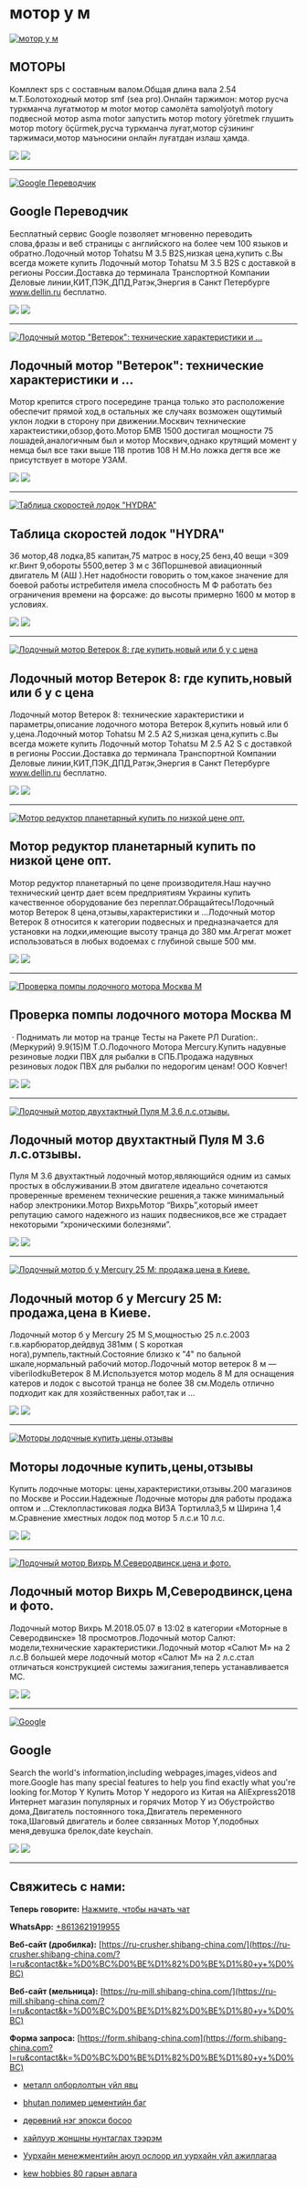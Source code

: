 # мотор y м

<a href="https://swt.shibang-china.com/?l=ru&img&k=%D0%BC%D0%BE%D1%82%D0%BE%D1%80+y+%D0%BC" target="_blank">![мотор y м](http://static.shibang-china.com/all-800x300/171.jpg)</a>

## МОТОРЫ
Комплект sps с составным валом.Общая длина вала 2.54 м.Т.Болотоходный мотор smf (sea pro).Онлайн таржимон: мотор русча туркманча луғатмотор м motor мотор самолёта samol&#253;otyň motory подвесной мотор asma motor запустить мотор motory &#253;&#246;retmek глушить мотор motory &#246;&#231;&#252;rmek,русча туркманча луғат,мотор сўзининг таржимаси,мотор маъносини онлайн луғатдан излаш ҳамда.


<a href="https://whatsapp.shibangsoft.com/WhatsApp.php" target="_blank" title="WhatsApp">![](http://static.shibang-china.com/icon/whatsapp.png)</a> <a href="https://swt.shibang-china.com/?l=ru&icon&k=%D0%BC%D0%BE%D1%82%D0%BE%D1%80+y+%D0%BC" target="_blank">![](http://static.shibang-china.com/icon/chat-ru.png)</a>

---

<a href="https://swt.shibang-china.com/?l=ru&img&k=%D0%BC%D0%BE%D1%82%D0%BE%D1%80+y+%D0%BC" target="_blank">![Google Переводчик](http://static.shibang-china.com/all-800x300/818.jpg)</a>

## Google Переводчик
Бесплатный сервис Google позволяет мгновенно переводить слова,фразы и веб страницы с английского на более чем 100 языков и обратно.Лодочный мотор Tohatsu M 3.5 B2S,низкая цена,купить с.Вы всегда можете купить Лодочный мотор Tohatsu M 3.5 B2S с доставкой в регионы России.Доставка до терминала Транспортной Компании Деловые линии,КИТ,ПЭК,ДПД,Ратэк,Энергия в Санкт Петербурге www.dellin.ru бесплатно.


<a href="https://whatsapp.shibangsoft.com/WhatsApp.php" target="_blank" title="WhatsApp">![](http://static.shibang-china.com/icon/whatsapp.png)</a> <a href="https://swt.shibang-china.com/?l=ru&icon&k=%D0%BC%D0%BE%D1%82%D0%BE%D1%80+y+%D0%BC" target="_blank">![](http://static.shibang-china.com/icon/chat-ru.png)</a>

---

<a href="https://swt.shibang-china.com/?l=ru&img&k=%D0%BC%D0%BE%D1%82%D0%BE%D1%80+y+%D0%BC" target="_blank">![Лодочный мотор &quot;Ветерок&quot;: технические характеристики и …](http://static.shibang-china.com/all-800x300/410.jpg)</a>

## Лодочный мотор &quot;Ветерок&quot;: технические характеристики и …
Мотор крепится строго посередине транца только это расположение обеспечит прямой ход,в остальных же случаях возможен ощутимый уклон лодки в сторону при движении.Москвич технические характеистики,обзор,фото.Мотор БМВ 1500 достигал мощности 75 лошадей,аналогичным был и мотор Москвич,однако крутящий момент у немца был все таки выше 118 против 108 Н М.Но ложка дегтя все же присутствует в моторе УЗАМ.


<a href="https://whatsapp.shibangsoft.com/WhatsApp.php" target="_blank" title="WhatsApp">![](http://static.shibang-china.com/icon/whatsapp.png)</a> <a href="https://swt.shibang-china.com/?l=ru&icon&k=%D0%BC%D0%BE%D1%82%D0%BE%D1%80+y+%D0%BC" target="_blank">![](http://static.shibang-china.com/icon/chat-ru.png)</a>

---

<a href="https://swt.shibang-china.com/?l=ru&img&k=%D0%BC%D0%BE%D1%82%D0%BE%D1%80+y+%D0%BC" target="_blank">![Таблица скоростей лодок &quot;HYDRA&quot;](http://static.shibang-china.com/all-800x300/1081.jpg)</a>

## Таблица скоростей лодок &quot;HYDRA&quot;
36 мотор,48 лодка,85 капитан,75 матрос в носу,25 бенз,40 вещи =309 кг.Винт 9,обороты 5500,ветер 3 м с 36Поршневой авиационный двигатель М (АШ ).Нет надобности говорить о том,какое значение для боевой работы истребителя имела способность М Ф работать без ограничения времени на форсаже: до высоты примерно 1600 м мотор в условиях.


<a href="https://whatsapp.shibangsoft.com/WhatsApp.php" target="_blank" title="WhatsApp">![](http://static.shibang-china.com/icon/whatsapp.png)</a> <a href="https://swt.shibang-china.com/?l=ru&icon&k=%D0%BC%D0%BE%D1%82%D0%BE%D1%80+y+%D0%BC" target="_blank">![](http://static.shibang-china.com/icon/chat-ru.png)</a>

---

<a href="https://swt.shibang-china.com/?l=ru&img&k=%D0%BC%D0%BE%D1%82%D0%BE%D1%80+y+%D0%BC" target="_blank">![Лодочный мотор Ветерок 8: где купить,новый или б у с цена](http://static.shibang-china.com/all-800x300/479.jpg)</a>

## Лодочный мотор Ветерок 8: где купить,новый или б у с цена
Лодочный мотор Ветерок 8: технические характеристики и параметры,описание лодочного мотора Ветерок 8,купить новый или б у,цена.Лодочный мотор Tohatsu M 2.5 A2 S,низкая цена,купить с.Вы всегда можете купить Лодочный мотор Tohatsu M 2.5 A2 S с доставкой в регионы России.Доставка до терминала Транспортной Компании Деловые линии,КИТ,ПЭК,ДПД,Ратэк,Энергия в Санкт Петербурге www.dellin.ru бесплатно.


<a href="https://whatsapp.shibangsoft.com/WhatsApp.php" target="_blank" title="WhatsApp">![](http://static.shibang-china.com/icon/whatsapp.png)</a> <a href="https://swt.shibang-china.com/?l=ru&icon&k=%D0%BC%D0%BE%D1%82%D0%BE%D1%80+y+%D0%BC" target="_blank">![](http://static.shibang-china.com/icon/chat-ru.png)</a>

---

<a href="https://swt.shibang-china.com/?l=ru&img&k=%D0%BC%D0%BE%D1%82%D0%BE%D1%80+y+%D0%BC" target="_blank">![Мотор редуктор планетарный купить по низкой цене опт.](http://static.shibang-china.com/all-800x300/997.jpg)</a>

## Мотор редуктор планетарный купить по низкой цене опт.
Мотор редуктор планетарный по цене производителя.Наш научно технический центр дает всем предприятиям Украины купить качественное оборудование без переплат.Обращайтесь!Лодочный мотор Ветерок 8 цена,отзывы,характеристики и …Лодочный мотор Ветерок 8 относится к категории подвесных и предназначается для установки на лодки,имеющие высоту транца до 380 мм.Агрегат может использоваться в любых водоемах с глубиной свыше 500 мм.


<a href="https://whatsapp.shibangsoft.com/WhatsApp.php" target="_blank" title="WhatsApp">![](http://static.shibang-china.com/icon/whatsapp.png)</a> <a href="https://swt.shibang-china.com/?l=ru&icon&k=%D0%BC%D0%BE%D1%82%D0%BE%D1%80+y+%D0%BC" target="_blank">![](http://static.shibang-china.com/icon/chat-ru.png)</a>

---

<a href="https://swt.shibang-china.com/?l=ru&img&k=%D0%BC%D0%BE%D1%82%D0%BE%D1%80+y+%D0%BC" target="_blank">![Проверка помпы лодочного мотора Москва М](http://static.shibang-china.com/all-800x300/1406.jpg)</a>

## Проверка помпы лодочного мотора Москва М
&nbsp;&#0183;&#32;Поднимать ли мотор на транце Тесты на Ракете РЛ Duration:.(Меркурий) 9.9(15)М Т.О.Лодочного Мотора Mercury.Купить надувные резиновые лодки ПВХ для рыбалки в СПБ.Продажа надувных резиновых лодок ПВХ для рыбалки по недорогим ценам! ООО Ковчег!


<a href="https://whatsapp.shibangsoft.com/WhatsApp.php" target="_blank" title="WhatsApp">![](http://static.shibang-china.com/icon/whatsapp.png)</a> <a href="https://swt.shibang-china.com/?l=ru&icon&k=%D0%BC%D0%BE%D1%82%D0%BE%D1%80+y+%D0%BC" target="_blank">![](http://static.shibang-china.com/icon/chat-ru.png)</a>

---

<a href="https://swt.shibang-china.com/?l=ru&img&k=%D0%BC%D0%BE%D1%82%D0%BE%D1%80+y+%D0%BC" target="_blank">![Лодочный мотор двухтактный Пуля М 3.6 л.с.отзывы.](http://static.shibang-china.com/all-800x300/156.jpg)</a>

## Лодочный мотор двухтактный Пуля М 3.6 л.с.отзывы.
Пуля М 3.6 двухтактный лодочный мотор,являющийся одним из самых простых в обслуживании.В этом двигателе идеально сочетаются проверенные временем технические решения,а также минимальный набор электроники.Мотор ВихрьМотор “Вихрь”,который имеет репутацию самого надежного из наших подвесников,все же страдает некоторыми “хроническими болезнями”.


<a href="https://whatsapp.shibangsoft.com/WhatsApp.php" target="_blank" title="WhatsApp">![](http://static.shibang-china.com/icon/whatsapp.png)</a> <a href="https://swt.shibang-china.com/?l=ru&icon&k=%D0%BC%D0%BE%D1%82%D0%BE%D1%80+y+%D0%BC" target="_blank">![](http://static.shibang-china.com/icon/chat-ru.png)</a>

---

<a href="https://swt.shibang-china.com/?l=ru&img&k=%D0%BC%D0%BE%D1%82%D0%BE%D1%80+y+%D0%BC" target="_blank">![Лодочный мотор б у Mercury 25 М: продажа,цена в Киеве.](http://static.shibang-china.com/all-800x300/856.jpg)</a>

## Лодочный мотор б у Mercury 25 М: продажа,цена в Киеве.
Лодочный мотор б у Mercury 25 M S,мощностью 25 л.с.2003 г.в.карбюратор,дейдвуд 381мм ( S короткая нога),румпель,тактный.Состояние близко к &quot;4&quot; по бальной шкале,нормальный рабочий мотор.Лодочный мотор ветерок 8 м — viberilodkuВетерок 8 М.Используется мотор модель 8 М для оснащения катеров и лодок с высотой транца не более 38 см.Модель отлично подходит как для хозяйственных работ,так и …


<a href="https://whatsapp.shibangsoft.com/WhatsApp.php" target="_blank" title="WhatsApp">![](http://static.shibang-china.com/icon/whatsapp.png)</a> <a href="https://swt.shibang-china.com/?l=ru&icon&k=%D0%BC%D0%BE%D1%82%D0%BE%D1%80+y+%D0%BC" target="_blank">![](http://static.shibang-china.com/icon/chat-ru.png)</a>

---

<a href="https://swt.shibang-china.com/?l=ru&img&k=%D0%BC%D0%BE%D1%82%D0%BE%D1%80+y+%D0%BC" target="_blank">![Моторы лодочные купить,цены,отзывы](http://static.shibang-china.com/all-800x300/5.jpg)</a>

## Моторы лодочные купить,цены,отзывы
Купить лодочные моторы: цены,характеристики,отзывы.200 магазинов по Москве и России.Надежные Лодочные моторы для работы продажа оптом и …Стеклопластиковая лодка ВИЗА Тортилла3,5 м Ширина 1,4 м.Сравнение хместных лодок под мотор 5 л.с.и 10 л.с.


<a href="https://whatsapp.shibangsoft.com/WhatsApp.php" target="_blank" title="WhatsApp">![](http://static.shibang-china.com/icon/whatsapp.png)</a> <a href="https://swt.shibang-china.com/?l=ru&icon&k=%D0%BC%D0%BE%D1%82%D0%BE%D1%80+y+%D0%BC" target="_blank">![](http://static.shibang-china.com/icon/chat-ru.png)</a>

---

<a href="https://swt.shibang-china.com/?l=ru&img&k=%D0%BC%D0%BE%D1%82%D0%BE%D1%80+y+%D0%BC" target="_blank">![Лодочный мотор Вихрь М,Северодвинск,цена и фото.](http://static.shibang-china.com/all-800x300/202.jpg)</a>

## Лодочный мотор Вихрь М,Северодвинск,цена и фото.
Лодочный мотор Вихрь М.2018.05.07 в 13:02 в категории &#171;Моторные в Северодвинске&#187; 18 просмотров.Лодочный мотор Салют: модели,технические характеристики.Лодочный мотор &#171;Салют М&#187; на 2 л.с.В большей мере лодочный мотор &#171;Салют М&#187; на 2 л.с.стал отличаться конструкцией системы зажигания,теперь устанавливается МС.


<a href="https://whatsapp.shibangsoft.com/WhatsApp.php" target="_blank" title="WhatsApp">![](http://static.shibang-china.com/icon/whatsapp.png)</a> <a href="https://swt.shibang-china.com/?l=ru&icon&k=%D0%BC%D0%BE%D1%82%D0%BE%D1%80+y+%D0%BC" target="_blank">![](http://static.shibang-china.com/icon/chat-ru.png)</a>

---

<a href="https://swt.shibang-china.com/?l=ru&img&k=%D0%BC%D0%BE%D1%82%D0%BE%D1%80+y+%D0%BC" target="_blank">![Google](http://static.shibang-china.com/all-800x300/1103.jpg)</a>

## Google
Search the world's information,including webpages,images,videos and more.Google has many special features to help you find exactly what you're looking for.Мотор Y Купить Мотор Y недорого из Китая на AliExpress2018 Интернет магазин популярных и горячих Мотор Y из Обустройство дома,Двигатель постоянного тока,Двигатель переменного тока,Шаговый двигатель и более связанных Мотор Y,подобных меня,девушка брелок,date keychain.


<a href="https://whatsapp.shibangsoft.com/WhatsApp.php" target="_blank" title="WhatsApp">![](http://static.shibang-china.com/icon/whatsapp.png)</a> <a href="https://swt.shibang-china.com/?l=ru&icon&k=%D0%BC%D0%BE%D1%82%D0%BE%D1%80+y+%D0%BC" target="_blank">![](http://static.shibang-china.com/icon/chat-ru.png)</a>

---
## Свяжитесь с нами:

**Теперь говорите:** [Нажмите, чтобы начать чат](https://swt.shibang-china.com?l=ru&contact&k=%D0%BC%D0%BE%D1%82%D0%BE%D1%80+y+%D0%BC)

**WhatsApp:**  [+8613621919955](https://whatsapp.shibangsoft.com/WhatsApp.php)

**Веб-сайт (дробилка):** [https://ru-crusher.shibang-china.com/](https://ru-crusher.shibang-china.com/?l=ru&contact&k=%D0%BC%D0%BE%D1%82%D0%BE%D1%80+y+%D0%BC)

**Веб-сайт (мельница):** [https://ru-mill.shibang-china.com/](https://ru-mill.shibang-china.com/?l=ru&contact&k=%D0%BC%D0%BE%D1%82%D0%BE%D1%80+y+%D0%BC)

**Форма запроса:** [https://form.shibang-china.com](https://form.shibang-china.com?l=ru&contact&k=%D0%BC%D0%BE%D1%82%D0%BE%D1%80+y+%D0%BC)

* [металл олборлолтын үйл явц](../130/%D0%BC%D0%B5%D1%82%D0%B0%D0%BB%D0%BB%20%D0%BE%D0%BB%D0%B1%D0%BE%D1%80%D0%BB%D0%BE%D0%BB%D1%82%D1%8B%D0%BD%20%D2%AF%D0%B9%D0%BB%20%D1%8F%D0%B2%D1%86.md)

* [bhutan полимер цементийн баг](../126/bhutan%20%D0%BF%D0%BE%D0%BB%D0%B8%D0%BC%D0%B5%D1%80%20%D1%86%D0%B5%D0%BC%D0%B5%D0%BD%D1%82%D0%B8%D0%B9%D0%BD%20%D0%B1%D0%B0%D0%B3.md)

* [дөрөвний нэг эпокси босоо](../128/%D0%B4%D3%A9%D1%80%D3%A9%D0%B2%D0%BD%D0%B8%D0%B9%20%D0%BD%D1%8D%D0%B3%20%D1%8D%D0%BF%D0%BE%D0%BA%D1%81%D0%B8%20%D0%B1%D0%BE%D1%81%D0%BE%D0%BE.md)

* [хайлуур жоншны нунтаглах тээрэм](../129/%D1%85%D0%B0%D0%B9%D0%BB%D1%83%D1%83%D1%80%20%D0%B6%D0%BE%D0%BD%D1%88%D0%BD%D1%8B%20%D0%BD%D1%83%D0%BD%D1%82%D0%B0%D0%B3%D0%BB%D0%B0%D1%85%20%D1%82%D1%8D%D1%8D%D1%80%D1%8D%D0%BC.md)

* [Уурхайн менежментийн аюул ослоор ил уурхайн үйл ажиллагаа](../126/%D0%A3%D1%83%D1%80%D1%85%D0%B0%D0%B9%D0%BD%20%D0%BC%D0%B5%D0%BD%D0%B5%D0%B6%D0%BC%D0%B5%D0%BD%D1%82%D0%B8%D0%B9%D0%BD%20%D0%B0%D1%8E%D1%83%D0%BB%20%D0%BE%D1%81%D0%BB%D0%BE%D0%BE%D1%80%20%D0%B8%D0%BB%20%D1%83%D1%83%D1%80%D1%85%D0%B0%D0%B9%D0%BD%20%D2%AF%D0%B9%D0%BB%20%D0%B0%D0%B6%D0%B8%D0%BB%D0%BB%D0%B0%D0%B3%D0%B0%D0%B0.md)

* [kew hobbies 80 гарын авлага](../129/kew%20hobbies%2080%20%D0%B3%D0%B0%D1%80%D1%8B%D0%BD%20%D0%B0%D0%B2%D0%BB%D0%B0%D0%B3%D0%B0.md)